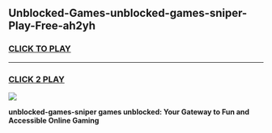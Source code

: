
## Unblocked-Games-unblocked-games-sniper-Play-Free-ah2yh
<h3>
<a href="https://premium76.site?title=unblocked-games-sniper&ref=15A">CLICK TO PLAY</a></h3>
<hr>

<h3>
<a href="https://premium76.site?title=unblocked-games-sniper&ref=15A">CLICK 2 PLAY</a>
  
</h3>

<a href="https://premium76.site?title=unblocked-games-sniper&ref=15A"><img src="https://clearcache.store/games.png"></a>


**unblocked-games-sniper games unblocked: Your Gateway to Fun and Accessible Online Gaming**
